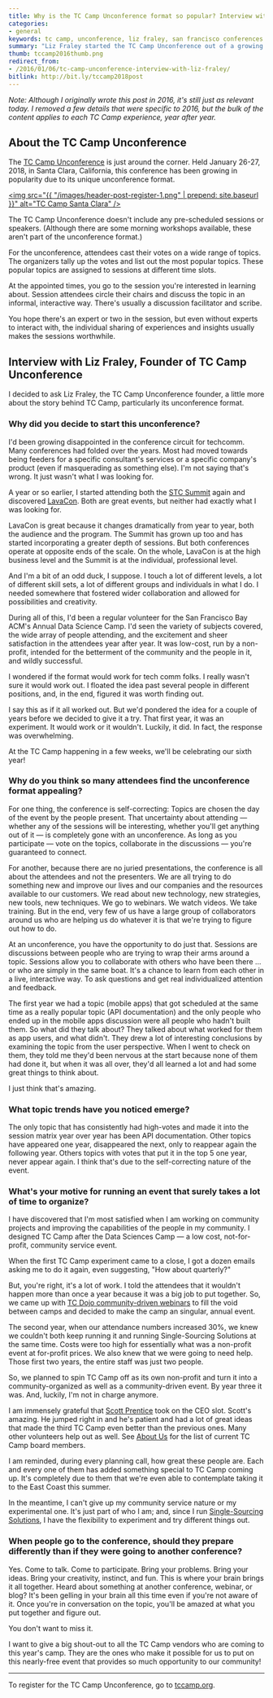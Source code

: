 ```yaml
---
title: Why is the TC Camp Unconference format so popular? Interview with Liz Fraley, TC Camp Founder
categories:
- general
keywords: tc camp, unconference, liz fraley, san francisco conferences for technical writers, free
summary: "Liz Fraley started the TC Camp Unconference out of a growing dissatisfaction with other conferences. She modeled TC Camp after another camp that was low-cost, run by a non-profit, and intended to better the community. TC Camp's popularity arises from its unconference format &mdash; it places more focus on the attendees instead of juried presentations. As long as you participate, vote, and interact in the discussions, you're guaranteed to connect."
thumb: tccamp2016thumb.png
redirect_from:
- /2016/01/06/tc-camp-unconference-interview-with-liz-fraley/
bitlink: http://bit.ly/tccamp2018post
---
```


*Note: Although I originally wrote this post in 2016, it's still just as relevant today. I removed a few details that were specific to 2016, but the bulk of the content applies to each TC Camp experience, year after year.*

## About the TC Camp Unconference

The [TC Camp Unconference](http://www.tccamp.org/) is just around the corner. Held January 26-27, 2018, in Santa Clara, California, this conference has been growing in popularity due to its unique unconference format.

<a href="http://www.tccamp.org/"><img src="{{ "/images/header-post-register-1.png" | prepend: site.baseurl }}" alt="TC Camp Santa Clara" /></a>

The TC Camp Unconference doesn't include any pre-scheduled sessions or speakers. (Although there are some morning workshops available, these aren't part of the unconference format.)

For the unconference, attendees cast their votes on a wide range of topics. The organizers tally up the votes and list out the most popular topics. These popular topics are assigned to sessions at different time slots.

At the appointed times, you go to the session you're interested in learning about. Session attendees circle their chairs and discuss the topic in an informal, interactive way. There's usually a discussion facilitator and scribe.

You hope there's an expert or two in the session, but even without experts to interact with, the individual sharing of experiences and insights usually makes the sessions worthwhile.

## Interview with Liz Fraley, Founder of TC Camp Unconference

I decided to ask Liz Fraley, the TC Camp Unconference founder, a little more about the story behind TC Camp, particularly its unconference format.

### Why did you decide to start this unconference?

I'd been growing disappointed in the conference circuit for techcomm. Many conferences had folded over the years. Most had moved towards being feeders for a specific consultant's services or a specific company's product (even if masquerading as something else). I'm not saying that's wrong. It just wasn't what I was looking for.

A year or so earlier, I started attending both the [STC Summit](http://summit.stc.org/) again and discovered [LavaCon](http://lavacon.org/). Both are great events, but neither had exactly what I was looking for.

LavaCon is great because it changes dramatically from year to year, both the audience and the program. The Summit has grown up too and has started incorporating a greater depth of sessions. But both conferences operate at opposite ends of the scale. On the whole, LavaCon is at the high business level and the Summit is at the individual, professional level.

And I'm a bit of an odd duck, I suppose. I touch a lot of different levels, a lot of different skill sets, a lot of different groups and individuals in what I do. I needed somewhere that fostered wider collaboration and allowed for possibilities and creativity.

During all of this, I'd been a regular volunteer for the San Francisco Bay ACM's Annual Data Science Camp. I'd seen the variety of subjects covered, the wide array of people attending, and the excitement and sheer satisfaction in the attendees year after year. It was low-cost, run by a non-profit, intended for the betterment of the community and the people in it, and wildly successful.

I wondered if the format would work for tech comm folks. I really wasn't sure it would work out. I floated the idea past several people in different positions, and, in the end, figured it was worth finding out.

I say this as if it all worked out. But we'd pondered the idea for a couple of years before we decided to give it a try. That first year, it was an experiment. It would work or it wouldn't. Luckily, it did. In fact, the response was overwhelming.

At the TC Camp happening in a few weeks, we'll be celebrating our sixth year!

### Why do you think so many attendees find the unconference format appealing?

For one thing, the conference is self-correcting: Topics are chosen the day of the event by the people present. That uncertainty about attending &mdash; whether any of the sessions will be interesting, whether you'll get anything out of it &mdash; is completely gone with an unconference. As long as you participate &mdash; vote on the topics, collaborate in the discussions &mdash; you're guaranteed to connect.

For another, because there are no juried presentations, the conference is all about the attendees and not the presenters. We are all trying to do something new and improve our lives and our companies and the resources available to our customers. We read about new technology, new strategies, new tools, new techniques. We go to webinars. We watch videos. We take training. But in the end, very few of us have a large group of collaborators around us who are helping us do whatever it is that we're trying to figure out how to do.

At an unconference, you have the opportunity to do just that. Sessions are discussions between people who are trying to wrap their arms around a topic. Sessions allow you to collaborate with others who have been there ... or who are simply in the same boat. It's a chance to learn from each other in a live, interactive way. To ask questions and get real individualized attention and feedback.

The first year we had a topic (mobile apps) that got scheduled at the same time as a really popular topic (API documentation) and the only people who ended up in the mobile apps discussion were all people who hadn't built them. So what did they talk about? They talked about what worked for them as app users, and what didn't. They drew a lot of interesting conclusions by examining the topic from the user perspective. When I went to check on them, they told me they'd been nervous at the start because none of them had done it, but when it was all over, they'd all learned a lot and had some great things to think about.

I just think that's amazing.

### What topic trends have you noticed emerge?

The only topic that has consistently had high-votes and made it into the session matrix year over year has been API documentation. Other topics have appeared one year, disappeared the next, only to reappear again the following year. Others topics with votes that put it in the top 5 one year, never appear again. I think that's due to the self-correcting nature of the event.

### What's your motive for running an event that surely takes a lot of time to organize?

I have discovered that I'm most satisfied when I am working on community projects and improving the capabilities of the people in my community. I designed TC Camp after the Data Sciences Camp &mdash; a low cost, not-for-profit, community service event.

When the first TC Camp experiment came to a close, I got a dozen emails asking me to do it again, even suggesting, "How about quarterly?"  

But, you're right, it's a lot of work. I told the attendees that it wouldn't happen more than once a year because it was a big job to put together. So, we came up with [TC Dojo community-driven webinars](http://www.single-sourcing.com/products/tcdojo/) to fill the void between camps and decided to make the camp an singular, annual event.

The second year, when our attendance numbers increased 30%, we knew we couldn't both keep running it and running Single-Sourcing Solutions at the same time. Costs were too high for essentially what was a non-profit event at for-profit prices. We also knew that we were going to need help. Those first two years, the entire staff was just two people.

So, we planned to spin TC Camp off as its own non-profit and turn it into a community-organized as well as a community-driven event. By year three it was. And, luckily, I'm not in charge anymore.  

I am immensely grateful that [Scott Prentice](https://www.linkedin.com/in/sprentice) took on the CEO slot. Scott's amazing. He jumped right in and he's patient and had a lot of great ideas that made the third TC Camp even better than the previous ones. Many other volunteers help out as well. See [About Us](http://www.tccamp.org/tc-camp-techcomm-unconference/about/) for the list of current TC Camp board members.

I am reminded, during every planning call, how great these people are. Each and every one of them has added something special to TC Camp coming up. It's completely due to them that we're even able to contemplate taking it to the East Coast this summer.

In the meantime, I can't give up my community service nature or my experimental one. It's just part of who I am; and, since I run [Single-Sourcing Solutions](http://www.single-sourcing.com/), I have the flexibility to experiment and try different things out.

### When people go to the conference, should they prepare differently than if they were going to another conference?

Yes. Come to talk. Come to participate. Bring your problems. Bring your ideas. Bring your creativity, instinct, and fun. This is where your brain brings it all together. Heard about something at another conference, webinar, or blog? It's been gelling in your brain all this time even if you're not aware of it. Once you're in conversation on the topic, you'll be amazed at what you put together and figure out.

You don't want to miss it.

I want to give a big shout-out to all the TC Camp vendors who are coming to this year's camp. They are the ones who make it possible for us to put on this nearly-free event that provides so much opportunity to our community!

<hr/>

To register for the TC Camp Unconference, go to [tccamp.org](http://www.tccamp.org/).

